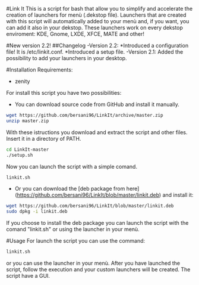 #Link It
This is a script for bash that allow you to simplify and accelerate the creation of launchers for menù (.dekstop file). 
Launchers that are created with this script will automatically added to your menù and, if you want, you can add it also in your dekstop. These launchers work on every dekstop enviroment: KDE, Gnome, LXDE, XFCE, MATE and other! 

#New version 2.2!
##Changelog
-Version 2.2: 
	*Introduced a configuration file! It is /etc/linkit.conf.
	*Introduced a setup file.
-Version 2.1: Added the possibility to add your launchers in your desktop.

#Installation
Requirements:
- zenity

For install this script you have two possibilities:
- You can download source code from GitHub and install it manually.
```sh
wget https://github.com/bersani96/LinkIt/archive/master.zip
unzip master.zip
```
With these istructions you download and extract the script and other files.
Insert it in a directory of PATH.
```sh
cd LinkIt-master
./setup.sh
```
Now you can launch the script with a simple comand.
```sh
linkit.sh
```

- Or you can download the [deb package from here] (https://github.com/bersani96/LinkIt/blob/master/linkit.deb) and install it:
```sh
wget https://github.com/bersani96/LinkIt/blob/master/linkit.deb
sudo dpkg -i linkit.deb
```
If you choose to install the deb package you can launch the script with the comand "linkit.sh" or using the launcher in your menù.

#Usage
For launch the script you can use the command:
```sh
linkit.sh
```
or you can use the launcher in your menù. After you have launched the script, follow the execution and your custom launchers will be created.
The script have a GUI.
